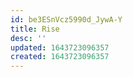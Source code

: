 ```yaml
---
id: be3ESnVcz5990d_JywA-Y
title: Rise
desc: ''
updated: 1643723096357
created: 1643723096357
---
```


